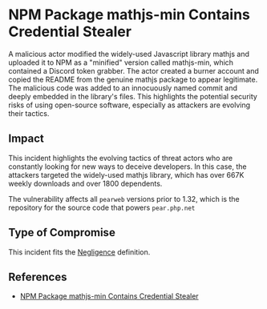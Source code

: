 # NPM Package mathjs-min Contains Credential Stealer

A malicious actor modified the widely-used Javascript library mathjs and
uploaded it to NPM as a "minified" version called mathjs-min, which contained a
Discord token grabber. The actor created a burner account and copied the README
from the genuine mathjs package to appear legitimate. The malicious code was
added to an innocuously named commit and deeply embedded in the library's files.
This highlights the potential security risks of using open-source software,
especially as attackers are evolving their tactics.

## Impact

This incident highlights the evolving tactics of threat actors who are
constantly looking for new ways to deceive developers. In this case, the
attackers targeted the widely-used mathjs library, which has over 667K weekly
downloads and over 1800 dependents.

The vulnerability affects all `pearweb` versions prior to 1.32, which is the
repository for the source code that powers `pear.php.net`

## Type of Compromise

This incident fits the [Negligence](../compromise-definitions.md#Negligence)
definition.

## References

- [NPM Package mathjs-min Contains Credential Stealer](https://blog.phylum.io/phylum-discovers-npm-package-mathjs-min-contains-discord-token-grabber)
